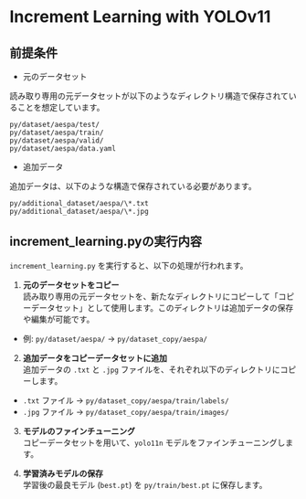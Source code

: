 # Increment Learning with YOLOv11

## 前提条件


- 元のデータセット

読み取り専用の元データセットが以下のようなディレクトリ構造で保存されていることを想定しています。
```
py/dataset/aespa/test/  
py/dataset/aespa/train/  
py/dataset/aespa/valid/  
py/dataset/aespa/data.yaml  
```

- 追加データ

追加データは、以下のような構造で保存されている必要があります。
```
py/additional_dataset/aespa/\*.txt  
py/additional_dataset/aespa/\*.jpg  
```


## increment_learning.pyの実行内容

`increment_learning.py` を実行すると、以下の処理が行われます。

1. **元のデータセットをコピー**  
 読み取り専用の元データセットを、新たなディレクトリにコピーして「コピーデータセット」として使用します。このディレクトリは追加データの保存や編集が可能です。  
 - 例: `py/dataset/aespa/` → `py/dataset_copy/aespa/`

2. **追加データをコピーデータセットに追加**  
 追加データの `.txt` と `.jpg` ファイルを、それぞれ以下のディレクトリにコピーします。
 - `.txt` ファイル → `py/dataset_copy/aespa/train/labels/`
 - `.jpg` ファイル → `py/dataset_copy/aespa/train/images/`

3. **モデルのファインチューニング**  
 コピーデータセットを用いて、`yolo11n` モデルをファインチューニングします。

4. **学習済みモデルの保存**  
 学習後の最良モデル (`best.pt`) を `py/train/best.pt` に保存します。


